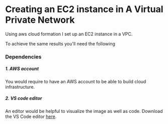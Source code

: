 # Creating an EC2 instance in A Virtual Private Network

Using aws cloud formation I set up an EC2 instance in a VPC.

To achieve the same results you'll need the following
### Dependencies
##### 1. AWS account
You would require to have an AWS account to be able to build cloud infrastructure.

##### 2. VS code editor
An editor would be helpful to visualize the image as well as code. Download the VS Code editor [here](https://code.visualstudio.com/download).